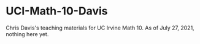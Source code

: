 # UCI-Math-10-Davis
 Chris Davis's teaching materials for UC Irvine Math 10.  As of July 27, 2021, nothing here yet.
